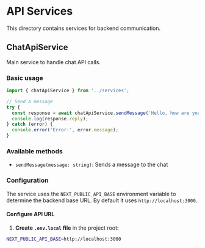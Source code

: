 # API Services

This directory contains services for backend communication.

## ChatApiService

Main service to handle chat API calls.

### Basic usage

```typescript
import { chatApiService } from '../services';

// Send a message
try {
  const response = await chatApiService.sendMessage('Hello, how are you?');
  console.log(response.reply);
} catch (error) {
  console.error('Error:', error.message);
}
```

### Available methods

- `sendMessage(message: string)`: Sends a message to the chat

### Configuration

The service uses the `NEXT_PUBLIC_API_BASE` environment variable to determine the backend base URL. By default it uses `http://localhost:3000`.

#### Configure API URL

1. **Create `.env.local` file** in the project root:
```bash
NEXT_PUBLIC_API_BASE=http://localhost:3000
```
